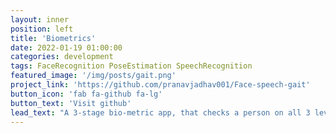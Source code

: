 ```yaml
---
layout: inner
position: left
title: 'Biometrics'
date: 2022-01-19 01:00:00
categories: development
tags: FaceRecognition PoseEstimation SpeechRecognition
featured_image: '/img/posts/gait.png'
project_link: 'https://github.com/pranavjadhav001/Face-speech-gait'
button_icon: 'fab fa-github fa-lg'
button_text: 'Visit github'
lead_text: "A 3-stage bio-metric app, that checks a person on all 3 levels"
---
```

